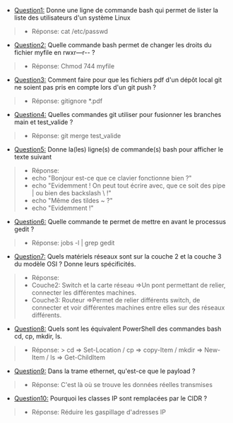 - <ins>Question1:</ins> Donne une ligne de commande bash qui permet de lister la liste des utilisateurs d'un système Linux
> + Réponse: cat /etc/passwd

- <ins>Question2:</ins> Quelle commande bash permet de changer les droits du fichier myfile en rwxr—r-- ?
> + Réponse: Chmod 744 myfile

- <ins>Question3:</ins> Comment faire pour que les fichiers pdf d'un dépôt local git ne soient pas pris en compte lors d'un git push ?
> + Réponse: gitignore *.pdf

- <ins>Question4:</ins> Quelles commandes git utiliser pour fusionner les branches main et test_valide ?
> + Réponse: git merge test_valide

- <ins>Question5:</ins> Donne la(les) ligne(s) de commande(s) bash pour afficher le texte suivant
> + Réponse:  
> + echo "Bonjour est-ce que ce clavier fonctionne bien ?"
> + echo "Evidemment ! On peut tout écrire avec, que ce soit des pipe | ou bien des backslash \\ !"
> + echo "Même des tildes ~ ?"
> + echo "Evidemment !"

- <ins>Question6:</ins> Quelle commande te permet de mettre en avant le processus gedit ?
> + Réponse:  jobs -l | grep gedit

- <ins>Question7:</ins> Quels matériels réseaux sont sur la couche 2 et la couche 3 du modèle OSI ? Donne leurs spécificités.
> + Réponse:
> + Couche2: Switch et la carte réseau =>Un pont permettant de relier, connecter les différentes machines.
> + Couche3: Routeur =>Permet de relier différents switch, de connecter et voir différentes machines entre elles sur des réseaux différents.

- <ins>Question8:</ins> Quels sont les équivalent PowerShell des commandes bash cd, cp, mkdir, ls.
> + Réponse: > cd => Set-Location / cp => copy-Item / mkdir => New-Item / ls => Get-ChildItem

- <ins>Question9:</ins> Dans la trame ethernet, qu'est-ce que le payload ?
> + Réponse: C'est là où se trouve les données réelles transmises

- <ins>Question10:</ins> Pourquoi les classes IP sont remplacées par le CIDR ?
> + Réponse: Réduire les gaspillage d'adresses IP
